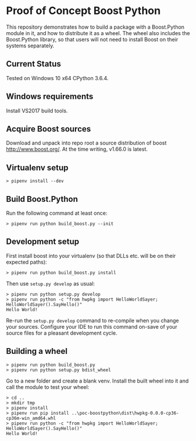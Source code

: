 # Proof of Concept Boost Python

This repository demonstrates how to build a package with a Boost.Python module in it, 
and how to distribute it as a wheel. The wheel also includes the Boost.Python library,
so that users will not need to install Boost on their systems separately.

## Current Status

Tested on Windows 10 x64 CPython 3.6.4.

## Windows requirements

Install VS2017 build tools.

## Acquire Boost sources

Download and unpack into repo root a source distribution of boost http://www.boost.org/. 
At the time writing, v1.66.0 is latest.

## Virtualenv setup

```
> pipenv install --dev
```

## Build Boost.Python

Run the following command at least once:

```
> pipenv run python build_boost.py --init
```

## Development setup

First install boost into your virtualenv (so that DLLs etc. will be on their expected paths):

```
> pipenv run python build_boost.py install
```

Then use `setup.py develop` as usual:

```
> pipenv run python setup.py develop
> pipenv run python -c "from hwpkg import HelloWorldSayer; HelloWorldSayer().SayHello()"
Hello World!
```

Re-run the `setup.py develop` command to re-compile when you change your sources. Configure 
your IDE to run this command on-save of your source files for a pleasant  development cycle.

## Building a wheel

```
> pipenv run python build_boost.py
> pipenv run python setup.py bdist_wheel
```

Go to a new folder and create a blank venv. Install the built wheel into it and call the
module to test your wheel:

```
> cd ..
> mkdir tmp
> pipenv install
> pipenv run pip install ..\poc-boostpython\dist\hwpkg-0.0.0-cp36-cp36m-win_amd64.whl
> pipenv run python -c "from hwpkg import HelloWorldSayer; HelloWorldSayer().SayHello()"
Hello World!
```
